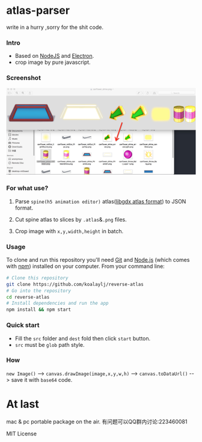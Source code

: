 atlas-parser
============

write in a hurry ,sorry for the shit code.

### Intro
* Based on [NodeJS](https://nodejs.org/) and [Electron](http://electron.atom.io/).
* crop image by pure javascript.

### Screenshot
![screenshot](screenshot/screenshot.png)

### For what use?
1. Parse `spine(h5 animation editor)` atlas([libgdx atlas format](http://esotericsoftware.com/spine-atlas-format)) to JSON format.

2. Cut spine atlas to slices by `.atlas`&`.png` files.

3. Crop image with `x,y,width,height` in batch.

### Usage
To clone and run this repository you'll need [Git](https://git-scm.com) and [Node.js](https://nodejs.org/en/download/) (which comes with [npm](http://npmjs.com)) installed on your computer. From your command line:

```bash
# Clone this repository
git clone https://github.com/koalaylj/reverse-atlas
# Go into the repository
cd reverse-atlas
# Install dependencies and run the app
npm install && npm start
```

### Quick start
* Fill the `src` folder and `dest` fold then click `start` button.
* `src` must be `glob` path style.


### How
`new Image()` --> `canvas.drawImage(image,x,y,w,h)` --> `canvas.toDataUrl()` --> save it with `base64` code.

At last
=====
mac & pc portable package on the air.
有问题可以QQ群内讨论:223460081

MIT License
